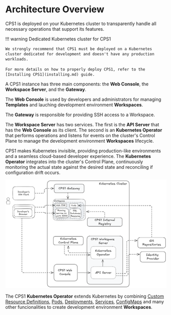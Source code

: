 # Architecture Overview

CPS1 is deployed on your Kubernetes cluster to transparently handle all necessary operations that support its features.

!!! warning Dedicated Kubernetes cluster for CPS1

    We strongly recommend that CPS1 must be deployed on a Kubernetes cluster dedicated for development and doesn't have any production workloads.

    For more details on how to properly deploy CPS1, refer to the [Installing CPS1](installing.md) guide.

A CPS1 instance has three main components: the **Web Console**, the **Workspace Server**, and the **Gateway**.

The **Web Console** is used by developers and administrators for managing **Templates** and lauching development environment **Workspaces**.

The **Gateway** is responsible for providing SSH access to a Workspace.

The **Workspace Server** has two services. The first is the **API Server** that has the **Web Console** as its client. The second is an **Kubernetes Operator** that performs operations and listens for events on the cluster's Control Plane to manage the development environment **Workspaces** lifecycle.

CPS1 makes Kubernetes invisible, providing production-like environments and a seamless cloud-based developer experience. The **Kubernetes Operator** integrates into the cluster's Control Plane, continuously monitoring the actual state against the desired state and reconciling if configuration drift occurs.

![CPS1 Architecture Overview](assets/cps1-architecture-overview.png)

The CPS1 **Kubernetes Operator** extends Kubernetes by combining [Custom Resource Definitions](https://kubernetes.io/docs/concepts/extend-kubernetes/api-extension/custom-resources/), [Pods](https://kubernetes.io/docs/concepts/workloads/pods/), [Deployments](https://kubernetes.io/docs/concepts/workloads/controllers/deployment/), [Services](https://kubernetes.io/docs/concepts/services-networking/service/), [ConfigMaps](https://kubernetes.io/docs/concepts/configuration/configmap/) and many other funcionalities to create development environment **Workspaces**.
